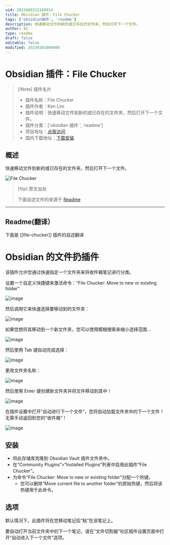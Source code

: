 ```yaml
---
uid: 2023080322180914
title: Obsidian 插件：File Chucker
tags: ['obsidian插件', 'readme']
description: 快速移动文件到新的或已存在的文件夹，然后打开下一个文件。
author: AI
type: readme
draft: false
editable: false
modified: 20230101000000
---
```


# Obsidian 插件：File Chucker

> [!Note] 插件名片
> - 插件名称：File Chucker
> - 插件作者：Ken Lim
> - 插件说明：快速移动文件到新的或已存在的文件夹，然后打开下一个文件。
> - 插件分类：['obsidian 插件 ', 'readme']
> - 项目地址：[点我访问](https://github.com/kenlim/file-chucker-plugin)
> - 国内下载地址：[下载安装](https://pkmer.cn/products/plugin/pluginMarket/?file-chucker)

## 概述

快速移动文件到新的或已存在的文件夹，然后打开下一个文件。

![File Chucker](https://cdn.pkmer.cn/covers/file-chucker.png!pkmer)

> [!tip] 原文出处
>
>下面自述文件的来源于 [Readme](https://ghproxy.net/https://raw.githubusercontent.com/kenlim/file-chucker-plugin/master/README.md)

---

## Readme(翻译）

下面是 [[file-chucker]] 插件的自述翻译

# Obsidian 的文件扔插件

该插件允许您通过快速指定一个文件夹来将收件箱笔记进行分类。

设置一个自定义快捷键来激活命令：“File Chucker: Move to new or existing folder”

![image](https://user-images.githubusercontent.com/111891/210280526-ce210fdc-383d-4eeb-93b6-c934c368b3cf.png)

然后调用它来快速选择要移动到的文件夹：

![image](https://user-images.githubusercontent.com/111891/210280550/db816b63-efab-4cfd-91dd-c8e4e33c551e.png)

如果您想将其移动到一个新文件夹，您可以使用模糊搜索来缩小选择范围...

![image](https://user-images.githubusercontent.com/111891/210280639-c471afc0-28c0-4e85-82a7-d0ddc0b3133e.png)

然后使用 Tab 键自动完成选择：

![image](https://user-images.githubusercontent.com/111891/210280669-6cca1bbb-87a4-411d-88bf-6a3b0e52e0f8.png)

更改文件夹名称：

![image](https://user-images.githubusercontent.com/111891/210280693-f8cc8253-f99b-4e25-bd19-f98db5149e33.png)

然后使用 Enter 键创建新文件夹并将文件移动到其中！

![image](https://user-images.githubusercontent.com/111891/210280714-9281197a-2edb-48c5-9639-82f489b40900.png)

在插件设置中打开“自动进行下一个文件”，您将自动加载文件夹中的下一个文件！无需手动返回到您的“收件箱”！

![image](https://user-images.githubusercontent.com/111891/210280759-1e940f4c-aed6-466b-b7bc-8f54d3dbf078.png)

## 安装

- 将此存储库克隆到 Obsidian Vault 插件文件夹中。
- 在“Community Plugins”>“Installed Plugins”列表中启用此插件“File Chucker”。
- 为命令“File Chucker: Move to new or existing folder”分配一个热键。
    - 您可以删除“Move current file to another folder”的原始热键，然后将该热键用于此命令。

## 选项

默认情况下，此插件将在您移动笔记后“粘”在该笔记上。

要自动打开当前文件夹中的下一个笔记，请在“文件切割器”社区插件设置页面中打开“自动进入下一个文件”选项。
